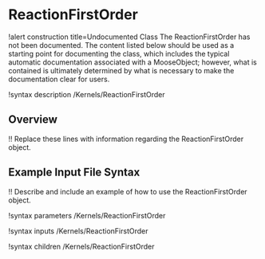 # ReactionFirstOrder

!alert construction title=Undocumented Class
The ReactionFirstOrder has not been documented. The content listed below should be used as a starting point for
documenting the class, which includes the typical automatic documentation associated with a
MooseObject; however, what is contained is ultimately determined by what is necessary to make the
documentation clear for users.

!syntax description /Kernels/ReactionFirstOrder

## Overview

!! Replace these lines with information regarding the ReactionFirstOrder object.

## Example Input File Syntax

!! Describe and include an example of how to use the ReactionFirstOrder object.

!syntax parameters /Kernels/ReactionFirstOrder

!syntax inputs /Kernels/ReactionFirstOrder

!syntax children /Kernels/ReactionFirstOrder
